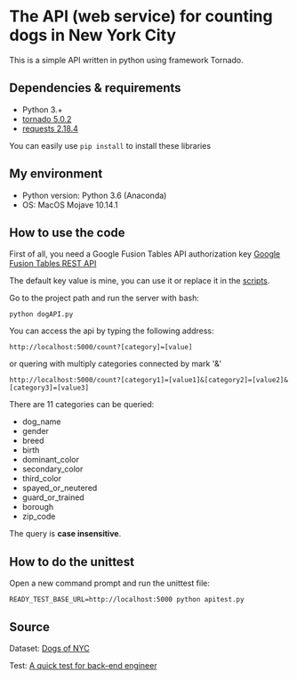 # The API (web service) for counting dogs in New York City

This is a simple API written in python using framework Tornado.

## Dependencies & requirements
+ Python 3.+
+ [tornado 5.0.2](https://www.tornadoweb.org/en/stable/) 
+ [requests 2.18.4](http://docs.python-requests.org/en/master/)

You can easily use `pip install` to install these libraries

## My environment
+ Python version: Python 3.6 (Anaconda)
+ OS: MacOS Mojave 10.14.1


## How to use the code
First of all, you need a Google Fusion Tables API authorization key
[Google Fusion Tables REST API](https://developers.google.com/fusiontables/docs/v2/using)

The default key value is mine, you can use it or replace it in the [scripts](https://github.com/ReehcQ/backend_exe/blob/master/dogAPI.py).

Go to the project path and run the server with bash:
~~~
python dogAPI.py
~~~

You can access the api by typing the following address:
~~~
http://localhost:5000/count?[category]=[value]
~~~
or quering with multiply categories connected by mark '&'
~~~
http://localhost:5000/count?[category1]=[value1]&[category2]=[value2]&[category3]=[value3]
~~~

There are 11 categories can be queried:
+ dog_name
+ gender
+ breed
+ birth
+ dominant_color
+ secondary_color
+ third_color
+ spayed_or_neutered
+ guard_or_trained
+ borough
+ zip_code

The query is <b>case insensitive</b>.

## How to do the unittest
Open a new command prompt and run the unittest file:
~~~
READY_TEST_BASE_URL=http://localhost:5000 python apitest.py
~~~


## Source
Dataset: [Dogs of NYC](https://fusiontables.google.com/data?docid=1pKcxc8kzJbBVzLu_kgzoAMzqYhZyUhtScXjB0BQ#rows:id=1)

Test: [A quick test for back-end engineer](https://gist.github.com/aparrish/691b0301f6737d65b01db9920a60a0a5)
